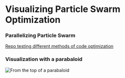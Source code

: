 # Visualizing Particle Swarm Optimization


### Parallelizing Particle Swarm 
[Repo testing different methods of code optimization](https://github.com/kailin-lu/CUDA-PSO)


### Visualization with a parabaloid 

![From the top of a parabaloid](https://lh3.googleusercontent.com/-ExPP20aj2qU/X5dOrPW6OXI/AAAAAAAAyo0/aDcS3GlOBbYtMN_ml1L2JHzIkLiod_-1wCK8BGAsYHg/s0/maybeworks.gif)
